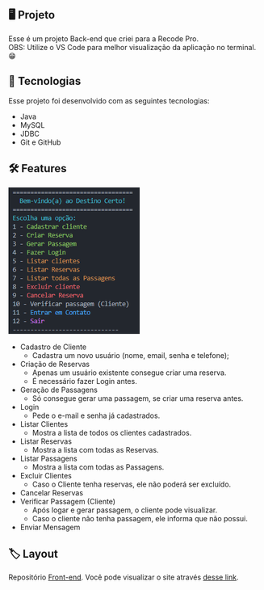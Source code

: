 <p align="center">
</p>

## 🖥️ Projeto
Esse é um projeto Back-end que criei para a Recode Pro. <br>
OBS: Utilize o VS Code para melhor visualização da aplicação no terminal. 😁

## 🚀 Tecnologias
Esse projeto foi desenvolvido com as seguintes tecnologias:

- Java
- MySQL 
- JDBC
- Git e GitHub

## 🛠️ Features

![Menu](image-1.png)

- Cadastro de Cliente
  - Cadastra um novo usuário (nome, email, senha e telefone);
- Criação de Reservas
    - Apenas um usuário existente consegue criar uma reserva.
    - É necessário fazer Login antes.
- Geração de Passagens
    - Só consegue gerar uma passagem, se criar uma reserva antes. 
- Login
    - Pede o e-mail e senha já cadastrados.
- Listar Clientes
    - Mostra a lista de todos os clientes cadastrados.
- Listar Reservas
    - Mostra a lista com todas as Reservas.
- Listar Passagens
    - Mostra a lista com todas as Passagens.
- Excluir Clientes
    - Caso o Cliente tenha reservas, ele não poderá ser excluído.
- Cancelar Reservas
- Verificar Passagem (Cliente)
    - Após logar e gerar passagem, o cliente pode visualizar.
    - Caso o cliente não tenha passagem, ele informa que não possui.
- Enviar Mensagem

## 🏷️ Layout

Repositório [Front-end](https://github.com/PatsFerrer/recode-projeto).
Você pode visualizar o site através
[desse link](https://patsferrer.github.io/recode-projeto/site/index.html).
